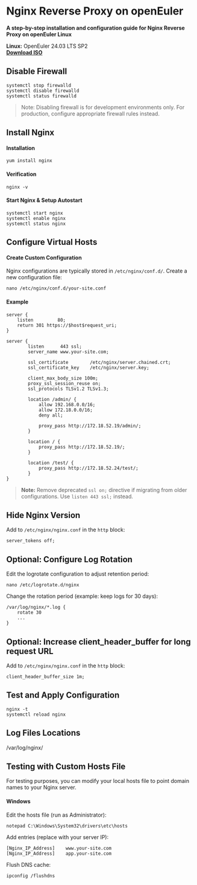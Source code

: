 # Nginx Reverse Proxy on openEuler
**A step-by-step installation and configuration guide for Nginx Reverse Proxy on openEuler Linux**

**Linux:** OpenEuler 24.03 LTS SP2  
[**Download ISO**](https://repo.openeuler.org/openEuler-24.03-LTS-SP2/ISO/x86_64/openEuler-24.03-LTS-SP2-x86_64-dvd.iso)

## Disable Firewall
```
systemctl stop firewalld
systemctl disable firewalld
systemctl status firewalld
```
> Note: Disabling firewall is for development environments only. For production, configure appropriate firewall rules instead.

## Install Nginx

#### Installation
```
yum install nginx
```

#### Verification
```
nginx -v
```

#### Start Nginx & Setup Autostart
```
systemctl start nginx
systemctl enable nginx
systemctl status nginx
```

## Configure Virtual Hosts

#### Create Custom Configuration
Nginx configurations are typically stored in `/etc/nginx/conf.d/`. Create a new configuration file:
```
nano /etc/nginx/conf.d/your-site.conf
```

#### Example
```
server {
    listen         80;
    return 301 https://$host$request_uri;
}

server {
		listen      443 ssl;
		server_name www.your-site.com;

		ssl_certificate        /etc/nginx/server.chained.crt;
       	ssl_certificate_key    /etc/nginx/server.key;
		
		client_max_body_size 100m;	
		proxy_ssl_session_reuse on;
		ssl_protocols TLSv1.2 TLSv1.3; 

		location /admin/ {
			allow 192.168.0.0/16;
			allow 172.18.0.0/16;
 			deny all;

			proxy_pass http://172.18.52.19/admin/;		
       	}

		location / {
            proxy_pass http://172.18.52.19/;		
       	}

		location /test/ {
            proxy_pass http://172.18.52.24/test/;	
       	}
}
```

> **Note:** Remove deprecated `ssl on;` directive if migrating from older configurations. Use `listen 443 ssl;` instead.

## Hide Nginx Version
   Add to `/etc/nginx/nginx.conf` in the `http` block:
   ```
   server_tokens off;
   ```

## Optional: Configure Log Rotation
Edit the logrotate configuration to adjust retention period:
```
nano /etc/logrotate.d/nginx
```

Change the rotation period (example: keep logs for 30 days):
```
/var/log/nginx/*.log {
    rotate 30
    ...
}
```

## Optional: Increase client_header_buffer for long request URL
   Add to `/etc/nginx/nginx.conf` in the `http` block:
   ```
   client_header_buffer_size 1m;
   ```

## Test and Apply Configuration
```
nginx -t
systemctl reload nginx
```

## Log Files Locations
/var/log/nginx/

## Testing with Custom Hosts File

For testing purposes, you can modify your local hosts file to point domain names to your Nginx server.

#### Windows
Edit the hosts file (run as Administrator):
```
notepad C:\Windows\System32\drivers\etc\hosts
```

Add entries (replace with your server IP):
```
[Nginx_IP_Address]    www.your-site.com
[Nginx_IP_Address]    app.your-site.com
```

Flush DNS cache:
```
ipconfig /flushdns
```



